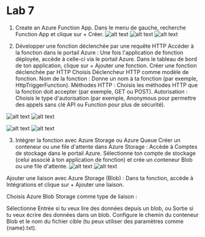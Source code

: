 # Lab 7
1. Create an Azure Function App.
Dans le menu de gauche, recherche Function App et clique sur + Créer.
![alt text](<Capture d’écran 2024-10-02 à 16.49.00.png>)
![alt text](<Capture d’écran 2024-10-02 à 16.52.20.png>)
![alt text](<Capture d’écran 2024-10-02 à 16.57.11.png>)

2. Développer une fonction déclenchée par une requête HTTP
Accéder à la fonction dans le portail Azure :
Une fois l'application de fonction déployée, accède à celle-ci via le portail Azure.
Dans le tableau de bord de ton application, clique sur + Ajouter une fonction.
Créer une fonction déclenchée par HTTP 
Choisis Déclencheur HTTP comme modèle de fonction.
Nom de la fonction : Donne un nom à ta fonction (par exemple, HttpTriggerFunction).
Méthodes HTTP : Choisis les méthodes HTTP que la fonction doit accepter (par exemple, GET ou POST).
Autorisation : Choisis le type d'autorisation (par exemple, Anonymous pour permettre des appels sans clé API ou Function pour plus de sécurité).

![alt text](<Capture d’écran 2024-10-02 à 19.56.00.png>)
![alt text](<Capture d’écran 2024-10-02 à 20.01.30.png>)

![alt text](<Capture d’écran 2024-10-02 à 20.07.00.png>)
![alt text](<Capture d’écran 2024-10-02 à 20.07.49.png>)

3. Intégrer la fonction avec Azure Storage ou Azure Queue
 Créer un conteneur ou une file d'attente dans Azure Storage :
Accède à Comptes de stockage dans le portail Azure.
Sélectionne ton compte de stockage (celui associé à ton application de fonction) et crée un conteneur Blob ou une file d'attente.
![alt text](<Capture d’écran 2024-10-03 à 09.22.17.png>)
![alt text](<Capture d’écran 2024-10-03 à 10.15.05.png>)

Ajouter une liaison avec Azure Storage (Blob) :
Dans ta fonction, accède à Intégrations et clique sur + Ajouter une liaison.

Choisis Azure Blob Storage comme type de liaison :

Sélectionne Entrée si tu veux lire des données depuis un blob, ou Sortie si tu veux écrire des données dans un blob.
Configure le chemin du conteneur Blob et le nom du fichier cible (tu peux utiliser des paramètres comme {name}.txt).